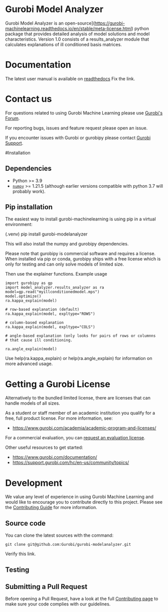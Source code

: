 # Gurobi Model Analyzer

Gurobi Model Analyzer is an
open-source](https://gurobi-machinelearning.readthedocs.io/en/stable/meta-license.html) python package that provides
detailed analysis of model solutions and model characteristics.
Version 1.0 consists of a results_analyzer module that calculates
explanations of ill conditioned basis matrices.


# Documentation

The latest user manual is available on
[readthedocs](https://gurobi-machinelearning.readthedocs.io/) Fix the link.



# Contact us

For questions related to using Gurobi Machine Learning please use
[Gurobi's Forum](https://support.gurobi.com/hc/en-us/community/topics/10373864542609-GitHub-Projects).

For reporting bugs, issues and feature request please open an issue.

If you encounter issues with Gurobi or gurobipy please contact
[Gurobi Support](https://support.gurobi.com/hc/en-us).


#Installation



## Dependencies

- Python >= 3.9
- [`numpy`](https://pypi.org/project/numpy/)  >= 1.21.5    (although earlier
  versions compatible with python 3.7 will probably work).


## Pip installation



The easiest way to install gurobi-machinelearning is using pip in a
virtual environment:

(.venv) pip install gurobi-modelanalyzer



This will also install the numpy and gurobipy dependencies.

Please note that gurobipy is commercial software and requires a
license. When installed via pip or conda, gurobipy ships with a free
license which is only for testing and can only solve models of limited
size.



Then use the explainer functions.   Example usage

```
import gurobipy as gp
import model_analyzer.results_analyzer as ra
model=gp.read("myillconditionedmodel.mps")
model.optimize()
ra.kappa_explain(model)

# row-based explanation (default)
ra.kappa_explain(model, expltype="ROWS")

# column-based explanation
ra.kappa_explain(model, expltype="COLS")

# angle-based explanation (only looks for pairs of rows or columnns
# that cause ill conditioning.

ra.angle_explain(model)
```

Use help(ra.kappa_explain) or help(ra.angle_explain) for information
on more advanced usage.


# Getting a Gurobi License
Alternatively to the bundled limited license, there are licenses that can handle models of all sizes.

As a student or staff member of an academic institution you qualify for a free, full product license.
For more information, see:

* https://www.gurobi.com/academia/academic-program-and-licenses/

For a commercial evaluation, you can
[request an evaluation license](https://www.gurobi.com/free-trial/?utm_source=internal&utm_medium=documentation&utm_campaign=fy21_pipinstall_eval_pypipointer&utm_content=c_na&utm_term=pypi).

Other useful resources to get started:
* https://www.gurobi.com/documentation/
* https://support.gurobi.com/hc/en-us/community/topics/



# Development
We value any level of experience in using Gurobi Machine Learning and would like to encourage you to
contribute directly to this project. Please see the [Contributing Guide](CONTRIBUTING.md) for more information.

## Source code
You can clone the latest sources with the command:
```shell
git clone git@github.com:Gurobi/gurobi-modelanalyzer.git
```
Verify this link.

## Testing



## Submitting a Pull Request
Before opening a Pull Request, have a look at the full
[Contributing page](CONTRIBUTING.md) to make sure your code complies with
our guidelines.